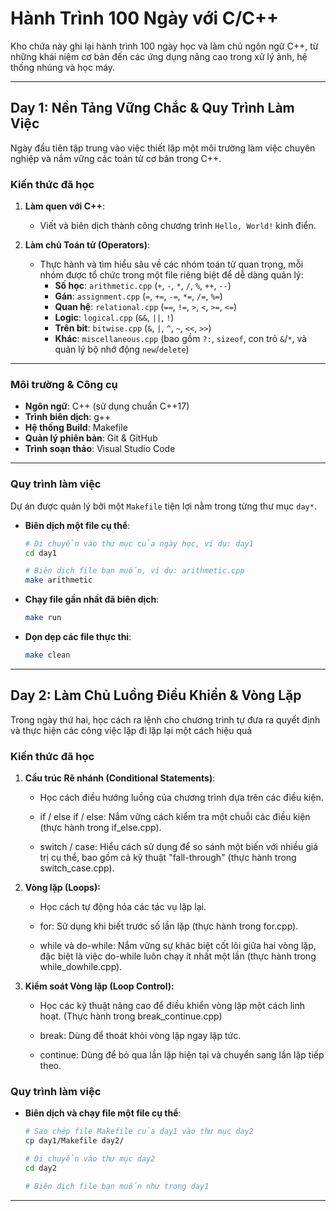 # Hành Trình 100 Ngày với C/C++ 

Kho chứa này ghi lại hành trình 100 ngày học và làm chủ ngôn ngữ C++, từ những khái niệm cơ bản đến các ứng dụng nâng cao trong xử lý ảnh, hệ thống nhúng và học máy.

---

## **Day 1: Nền Tảng Vững Chắc & Quy Trình Làm Việc**

Ngày đầu tiên tập trung vào việc thiết lập một môi trường làm việc chuyên nghiệp và nắm vững các toán tử cơ bản trong C++.

### **Kiến thức đã học**

1.  **Làm quen với C++**:
    * Viết và biên dịch thành công chương trình `Hello, World!` kinh điển.

2.  **Làm chủ Toán tử (Operators)**:
    * Thực hành và tìm hiểu sâu về các nhóm toán tử quan trọng, mỗi nhóm được tổ chức trong một file riêng biệt để dễ dàng quản lý:
        * **Số học**: `arithmetic.cpp` (`+`, `-`, `*`, `/`, `%`, `++`, `--`)
        * **Gán**: `assignment.cpp` (`=`, `+=`, `-=`, `*=`, `/=`, `%=`)
        * **Quan hệ**: `relational.cpp` (`==`, `!=`, `>`, `<`, `>=`, `<=`)
        * **Logic**: `logical.cpp` (`&&`, `||`, `!`)
        * **Trên bit**: `bitwise.cpp` (`&`, `|`, `^`, `~`, `<<`, `>>`)
        * **Khác**: `miscellaneous.cpp` (bao gồm `?:`, `sizeof`, con trỏ `&`/`*`, và quản lý bộ nhớ động `new`/`delete`)

---

### **Môi trường & Công cụ**

* **Ngôn ngữ**: C++ (sử dụng chuẩn C++17)
* **Trình biên dịch**: g++
* **Hệ thống Build**: Makefile
* **Quản lý phiên bản**: Git & GitHub 
* **Trình soạn thảo**: Visual Studio Code

---

### **Quy trình làm việc**

Dự án được quản lý bởi một `Makefile` tiện lợi nằm trong từng thư mục `day*`.

* **Biên dịch một file cụ thể**:
    ```bash
    # Di chuyển vào thư mục của ngày học, ví dụ: day1
    cd day1

    # Biên dịch file bạn muốn, ví dụ: arithmetic.cpp
    make arithmetic
    ```

* **Chạy file gần nhất đã biên dịch**:
    ```bash
    make run
    ```

* **Dọn dẹp các file thực thi**:
    ```bash
    make clean
    ```

---

## **Day 2: Làm Chủ Luồng Điều Khiển & Vòng Lặp**

Trong ngày thứ hai, học cách ra lệnh cho chương trình tự đưa ra quyết định và thực hiện các công việc lặp đi lặp lại một cách hiệu quả

### **Kiến thức đã học**

1. **Cấu trúc Rẽ nhánh (Conditional Statements)**: 
    * Học cách điều hướng luồng của chương trình dựa trên các điều kiện.

    * if / else if / else: Nắm vững cách kiểm tra một chuỗi các điều kiện (thực hành trong if_else.cpp).

    * switch / case: Hiểu cách sử dụng để so sánh một biến với nhiều giá trị cụ thể, bao gồm cả kỹ thuật "fall-through" (thực hành trong switch_case.cpp).

2. **Vòng lặp (Loops):**
    * Học cách tự động hóa các tác vụ lặp lại.

    * for: Sử dụng khi biết trước số lần lặp (thực hành trong for.cpp).

    * while và do-while: Nắm vững sự khác biệt cốt lõi giữa hai vòng lặp, đặc biệt là việc do-while luôn chạy ít nhất một lần (thực hành trong while_dowhile.cpp).

3. **Kiểm soát Vòng lặp (Loop Control):**
    * Học các kỹ thuật nâng cao để điều khiển vòng lặp một cách linh hoạt. (Thực hành trong break_continue.cpp)

    * break: Dùng để thoát khỏi vòng lặp ngay lập tức.

    * continue: Dùng để bỏ qua lần lặp hiện tại và chuyển sang lần lặp tiếp theo.
### **Quy trình làm việc**


* **Biên dịch và chạy file một file cụ thể**:
    ```bash
    # Sao chép file Makefile của day1 vào thư mục day2
    cp day1/Makefile day2/
    
    # Di chuyển vào thư mục day2
    cd day2

    # Biên dịch file bạn muốn như trong day1
    ```
---
